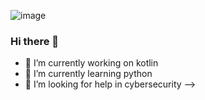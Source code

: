![image](https://user-images.githubusercontent.com/68015534/152583721-af07f14d-7e54-46f0-a867-0e2097222801.png)



<a href="https://instagram.com/0xsohail?utm_medium=copy_link"><i class="fa fa-social-icon"></i> </a>

### Hi there 👋



- 🔭 I’m currently working on kotlin
- 🌱 I’m currently learning python
- 🤔 I’m looking for help in cybersecurity
-->
